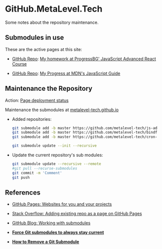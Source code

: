# GitHub.MetaLevel.Tech

Some notes about the repository maintenance.

## Submodules in use

These are the active pages at this site:

* [GitHub Repo](https://github.com/metalevel-tech/js-advanced-react-progressbg-homework): [My homework at ProgressBG' JavaScript Advanced React Course](/js_homework/)
 
* [GitHub Repo](https://github.com/metalevel-tech/js-advanced-react-progressbg-homework/tree/master/mdn.study): [My Progress at MDN's JavaScript Guide](/js_homework/mdn.study/)


## Maintenance the Repository

Action: [Page deployment status](https://github.com/metalevel-tech/metalevel-tech.github.io/actions/workflows/pages/pages-build-deployment)

Maintenance the submodules at [metalevel-tech.github.io](https://github.com/metalevel-tech/metalevel-tech.github.io)

*  Added repositories:

    ```bash
    git submodule add -b master https://github.com/metalevel-tech/js-advanced-react-progressbg-homework js_homework
    git submodule add -b master https://github.com/metalevel-tech/bindfs-to-home-bash.git
    git submodule add -b master https://github.com/metalevel-tech/cron-gui-launcher.git
    ```

    ```bash
    git submodule update --init --recursive
    ```


* Update the current repository's sub modules:

    ```bash
    git submodule update --recursive --remote
    #git pull --recurse-submodules
    git commit -m 'Comment'
    git push
    ```

## References

  * [GitHub Pages: Websites for you and your projects](https://pages.github.com/)

  * [Stack Overflow: Adding existing repo as a page on GitHub Pages](https://stackoverflow.com/a/52437739/6543935)

  * [GitHub Blog: Working with submodules](https://github.blog/2016-02-01-working-with-submodules/)

  * [**Force Git submodules to always stay current**](https://stackoverflow.com/a/31851819/6543935)
  
  * [**How to Remove a Git Submodule**](https://www.w3docs.com/snippets/git/how-to-remove-a-git-submodule.html)


